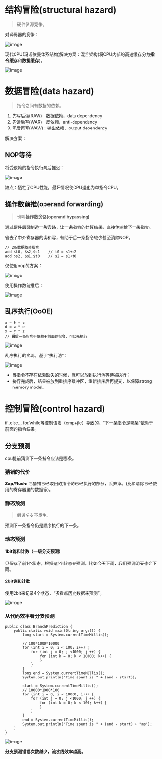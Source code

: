# 结构冒险(structural hazard)

> 硬件资源竞争。

对译码器的竞争：

![image](https://raw.githubusercontent.com/ingangi/blog/master/img/hazard_struct.jpeg)

现代CPU(冯诺依曼体系结构)解决方案：混合架构(将CPU内部的高速缓存分为**指令缓存**和**数据缓存**)。

![image](https://raw.githubusercontent.com/ingangi/blog/master/img/hazard_struct_sl.jpeg)

# 数据冒险(data hazard)

> 指令之间有数据的依赖。

1. 先写后读(RAW)：数据依赖，data dependency
2. 先读后写(WAR)：反依赖，anti-dependency
3. 写后再写(WAW)：输出依赖，output dependency

解决方案：

## NOP等待

将受依赖的指令执行向后推迟：

![image](https://raw.githubusercontent.com/ingangi/blog/master/img/hazard_data_sl_nop.jpeg)

缺点：牺牲了CPU性能，最坏情况使CPU退化为单指令CPU。

## 操作数前推(operand forwarding)

> 也叫**操作数旁路(operand bypassing)**

通过硬件层面制造一条旁路，让一条指令的计算结果，直接传输给下一条指令。

省去了中介寄存器的读和写，有助于后一条指令较少甚至消除NOP。

```
// 2条数据依赖指令
add $t0, $s2,$s1    // t0 = s1+s2
add $s2, $s1,$t0    // s2 = s1+t0
```
仅使用nop的方案：

![image](https://raw.githubusercontent.com/ingangi/blog/master/img/hazard_data_sl_without_forward.jpeg)

使用操作数前推后：

![image](https://raw.githubusercontent.com/ingangi/blog/master/img/hazard_data_sl_forward.jpeg)

## 乱序执行(OoOE)

```
a = b + c
d = a * e
x = y * z
// 最后一条指令不依赖于前面的指令，可以先执行
```

![image](https://raw.githubusercontent.com/ingangi/blog/master/img/hazard_data_sl_oooe.jpeg)

乱序执行的实现，基于“执行池”：

![image](https://raw.githubusercontent.com/ingangi/blog/master/img/hazard_data_sl_oooe_pool.jpeg)

- 当指令不存在依赖缺失的时候，就可以放到执行池等待被执行；
- 执行完成后，结果被放到重排序缓冲区，重新排序后再提交，以保障strong memory model。

# 控制冒险(control hazard)

if..else.., for/while等控制语法（cmp+jle）导致的，“下一条指令是哪条”依赖于前面的指令结果。

## 分支预测

cpu提前猜测下一条指令应该是哪条。

### 猜错的代价

**Zap/Flush**: 把猜错已经取出的指令的已经执行的部分，丢弃掉。(比如清除已经使用的寄存器里的数据等)。

### 静态预测

> 假设分支不发生。

预测下一条指令仍是顺序执行的下一条。

### 动态预测

#### 1bit饱和计数（一级分支预测）

只保存了前1个状态，根据这1个状态来预测。比如今天下雨，我们预测明天也会下雨。

#### 2bit饱和计数

使用2bit来记录4个状态，“多看点历史数据来预测”。

![image](https://raw.githubusercontent.com/ingangi/blog/master/img/hazard_ctrl_sl_pre_2bit.jpeg)

### 从代码效率看分支预测

```
public class BranchPrediction {
    public static void main(String args[]) {        
        long start = System.currentTimeMillis();
        
        // 100*1000*10000
        for (int i = 0; i < 100; i++) {
            for (int j = 0; j <1000; j ++) {
                for (int k = 0; k < 10000; k++) {
                }
            }
        }
        long end = System.currentTimeMillis();
        System.out.println("Time spent is " + (end - start));
                
        start = System.currentTimeMillis();
        // 10000*1000*100
        for (int i = 0; i < 10000; i++) {
            for (int j = 0; j <1000; j ++) {
                for (int k = 0; k < 100; k++) {
                }
            }
        }
        end = System.currentTimeMillis();
        System.out.println("Time spent is " + (end - start) + "ms");
    }
}

```

![image](https://raw.githubusercontent.com/ingangi/blog/master/img/hazard_data_loop_code.jpeg)

**分支预测错误次数越少，流水线效率越高。**